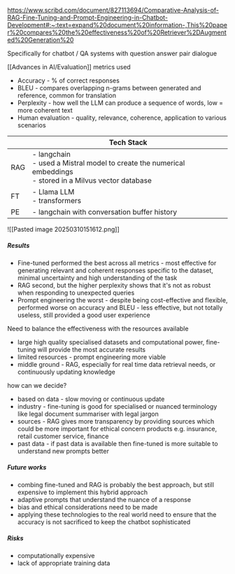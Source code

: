 https://www.scribd.com/document/827113694/Comparative-Analysis-of-RAG-Fine-Tuning-and-Prompt-Engineering-in-Chatbot-Development#:~:text=expand%20document%20information-,This%20paper%20compares%20the%20effectiveness%20of%20Retriever%2DAugmented%20Generation%20

Specifically for chatbot / QA systems with question answer pair dialogue 

[[Advances in AI/Evaluation]] metrics used 
- Accuracy - % of correct responses
- BLEU - compares overlapping n-grams between generated and reference, common for translation 
- Perplexity - how well the LLM can produce a sequence of words, low = more coherent text
- Human evaluation - quality, relevance, coherence, application to various scenarios 

|     | Tech Stack                                                                                                       |
| --- | ---------------------------------------------------------------------------------------------------------------- |
| RAG | - langchain<br>- used a Mistral model to create the numerical embeddings<br>- stored in a Milvus vector database |
| FT  | - Llama LLM <br>- transformers                                                                                   |
| PE  | - langchain with conversation buffer history                                                                     |

![[Pasted image 20250310151612.png]]

##### Results 
- Fine-tuned performed the best across all metrics - most effective for generating relevant and coherent responses specific to the dataset, minimal uncertainty and high understanding of the task
- RAG second, but the higher perplexity shows that it's not as robust when responding to unexpected queries
- Prompt engineering the worst - despite being cost-effective and flexible, performed worse on accuracy and BLEU - less effective, but not totally useless, still provided a good user experience 

Need to balance the effectiveness with the resources available 
- large high quality specialised datasets and computational power, fine-tuning will provide the most accurate results 
- limited resources - prompt engineering more viable
- middle ground - RAG, especially for real time data retrieval needs, or continuously updating knowledge 

how can we decide? 
- based on data - slow moving or continuous update 
- industry - fine-tuning is good for specialised or nuanced terminology like legal document summariser with legal jargon
- sources - RAG gives more transparency by providing sources which could be more important for ethical concern products e.g. insurance, retail customer service, finance
- past data - if past data is available then fine-tuned is more suitable to understand new prompts better

##### Future works 
- combing fine-tuned and RAG is probably the best approach, but still expensive to implement this hybrid approach 
- adaptive prompts that understand the nuance of a response  
- bias and ethical considerations need to be made 
- applying these technologies to the real world need to ensure that the accuracy is not sacrificed to keep the chatbot sophisticated

##### Risks
- computationally expensive
- lack of appropriate training data